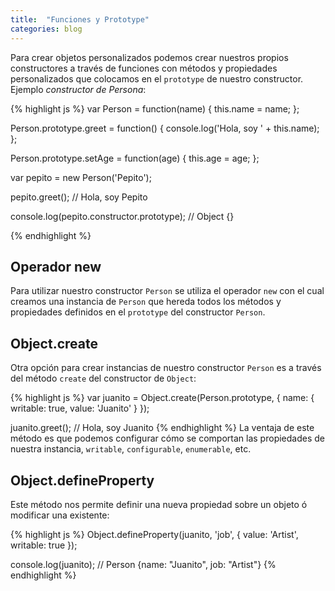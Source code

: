 ```yaml
---
title:  "Funciones y Prototype"
categories: blog
---
```

Para crear objetos personalizados podemos crear nuestros propios
constructores a través de funciones con métodos y propiedades
personalizados que colocamos en el `prototype` de nuestro constructor.
Ejemplo _constructor de Persona_:

{% highlight js %}
var Person = function(name) {
  this.name = name;
};

Person.prototype.greet = function() {
  console.log('Hola, soy ' + this.name);
};

Person.prototype.setAge = function(age) {
  this.age = age;
};

var pepito = new Person('Pepito');

pepito.greet(); // Hola, soy Pepito

console.log(pepito.constructor.prototype); // Object {}

{% endhighlight %}

## Operador new
Para utilizar nuestro constructor `Person` se utiliza el operador `new`
con el cual creamos una instancia de `Person` que hereda todos los
métodos y propiedades definidos en el `prototype` del constructor
`Person`.

## Object.create
Otra opción para crear instancias de nuestro constructor `Person` es a
través del método `create` del constructor de `Object`:

{% highlight js %}
var juanito = Object.create(Person.prototype, {
  name: {
    writable: true,
    value: 'Juanito'
  }
});

juanito.greet(); // Hola, soy Juanito
{% endhighlight %}
La ventaja de este método es que podemos configurar cómo se comportan
las propiedades de nuestra instancia, `writable`, `configurable`, `enumerable`, etc.

## Object.defineProperty
Este método nos permite definir una nueva propiedad sobre un objeto ó
modificar una existente:

{% highlight js %}
Object.defineProperty(juanito, 'job', {
  value: 'Artist',
  writable: true
});

console.log(juanito); // Person {name: "Juanito", job: "Artist"}
{% endhighlight %}
